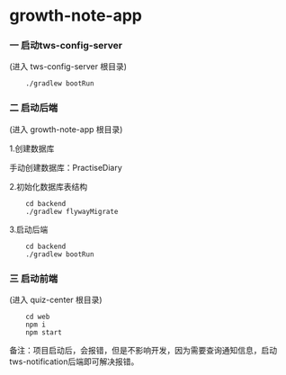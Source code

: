 # growth-note-app

### 一 启动tws-config-server
(进入 tws-config-server 根目录)

```
    ./gradlew bootRun
```

### 二 启动后端
(进入 growth-note-app 根目录)

1.创建数据库

手动创建数据库：PractiseDiary

2.初始化数据库表结构

```
    cd backend
    ./gradlew flywayMigrate
```

3.启动后端
```
    cd backend
    ./gradlew bootRun
```
### 三 启动前端
(进入 quiz-center 根目录)

```
    cd web
    npm i
    npm start
```

备注：项目启动后，会报错，但是不影响开发，因为需要查询通知信息，启动tws-notification后端即可解决报错。